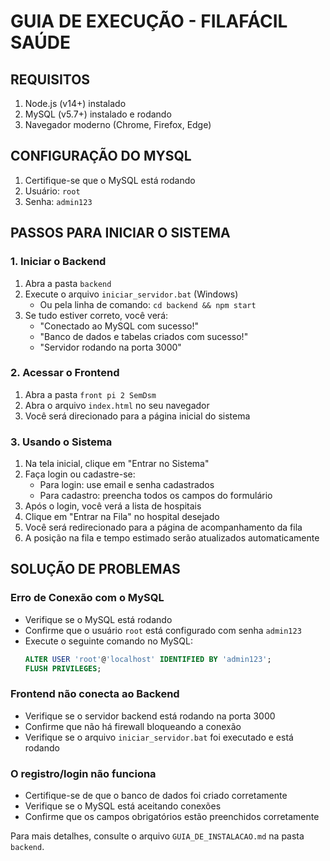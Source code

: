 # GUIA DE EXECUÇÃO - FILAFÁCIL SAÚDE

## REQUISITOS

1. Node.js (v14+) instalado
2. MySQL (v5.7+) instalado e rodando
3. Navegador moderno (Chrome, Firefox, Edge)

## CONFIGURAÇÃO DO MYSQL

1. Certifique-se que o MySQL está rodando
2. Usuário: `root`
3. Senha: `admin123`

## PASSOS PARA INICIAR O SISTEMA

### 1. Iniciar o Backend

1. Abra a pasta `backend` 
2. Execute o arquivo `iniciar_servidor.bat` (Windows)
   * Ou pela linha de comando: `cd backend && npm start`
3. Se tudo estiver correto, você verá:
   * "Conectado ao MySQL com sucesso!"
   * "Banco de dados e tabelas criados com sucesso!"
   * "Servidor rodando na porta 3000"

### 2. Acessar o Frontend

1. Abra a pasta `front pi 2 SemDsm` 
2. Abra o arquivo `index.html` no seu navegador
3. Você será direcionado para a página inicial do sistema

### 3. Usando o Sistema

1. Na tela inicial, clique em "Entrar no Sistema"
2. Faça login ou cadastre-se:
   * Para login: use email e senha cadastrados
   * Para cadastro: preencha todos os campos do formulário
3. Após o login, você verá a lista de hospitais
4. Clique em "Entrar na Fila" no hospital desejado
5. Você será redirecionado para a página de acompanhamento da fila
6. A posição na fila e tempo estimado serão atualizados automaticamente

## SOLUÇÃO DE PROBLEMAS

### Erro de Conexão com o MySQL

* Verifique se o MySQL está rodando
* Confirme que o usuário `root` está configurado com senha `admin123`
* Execute o seguinte comando no MySQL:
  ```sql
  ALTER USER 'root'@'localhost' IDENTIFIED BY 'admin123';
  FLUSH PRIVILEGES;
  ```

### Frontend não conecta ao Backend

* Verifique se o servidor backend está rodando na porta 3000
* Confirme que não há firewall bloqueando a conexão
* Verifique se o arquivo `iniciar_servidor.bat` foi executado e está rodando

### O registro/login não funciona

* Certifique-se de que o banco de dados foi criado corretamente
* Verifique se o MySQL está aceitando conexões
* Confirme que os campos obrigatórios estão preenchidos corretamente

Para mais detalhes, consulte o arquivo `GUIA_DE_INSTALACAO.md` na pasta `backend`.
